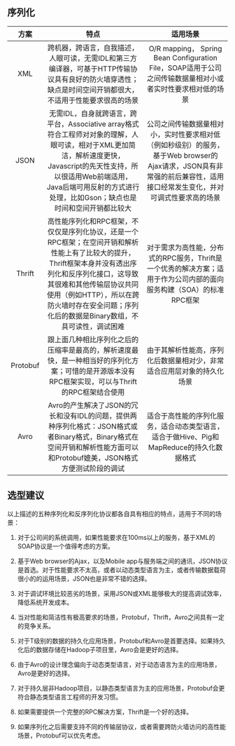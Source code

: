 ## 序列化

|   方案   |  特点    |  适用场景 |
|:--------------:|:---------------:|:--------------:|
|XML|跨机器，跨语言，自我描述，人眼可读，无需IDL和第三方编译器，可基于HTTP传输协议具有良好的防火墙穿透性；缺点是时间空间开销都很大，不适用于性能要求很高的场景|O/R mapping， Spring Bean Configuration File，SOAP适用于公司之间传输数据量相对小或者实时性要求相对低的场景|
|JSON|无需IDL，自身就跨语言，跨平台，Associative array格式符合工程师对对象的理解，人眼可读，相对于XML更加简洁，解析速度更快，Javascript的先天性支持，所以很适用Web前端适用，Java后端可用反射的方式进行处理，比如Gson；缺点也是时间和空间开销都比较大|公司之间传输数据量相对小，实时性要求相对低（例如秒级别）的服务，基于Web browser的Ajax请求，JSON具有非常强的前后兼容性，适用接口经常发生变化，并对可调式性要求高的场景|
|Thrift|高性能序列化和RPC框架，不仅仅是序列化协议，还是一个RPC框架；在空间开销和解析性能上有了比较大的提升，Thrift框架本身并没有透出序列化和反序列化接口，这导致其很难和其他传输层协议共同使用（例如HTTP），所以在跨防火墙时存在安全问题；序列化后的数据是Binary数组，不具可读性，调试困难|对于需求为高性能，分布式的RPC服务，Thrift是一个优秀的解决方案；适用于作为公司内部的面向服务构建（SOA）的标准RPC框架|
|Protobuf|跟上面几种相比序列化之后的压缩率是最高的，解析速度最快，是一种相当好的序列化方案；可惜的是开源版本没有RPC框架实现，可以与Thrift的RPC框架结合使用|由于其解析性能高，序列化后数据量相对少，非常适合应用层对象的持久化场景|
|Avro|Avro的产生解决了JSON的冗长和没有IDL的问题，提供两种序列化格式：JSON格式或者Binary格式，Binary格式在空间开销和解析性能方面可以和Protobuf媲美，JSON格式方便测试阶段的调试|适合于高性能的序列化服务，适合动态类型语言，适合于做Hive、Pig和MapReduce的持久化数据格式|

## 选型建议

以上描述的五种序列化和反序列化协议都各自具有相应的特点，适用于不同的场景：

1. 对于公司间的系统调用，如果性能要求在100ms以上的服务，基于XML的SOAP协议是一个值得考虑的方案。

2. 基于Web browser的Ajax，以及Mobile app与服务端之间的通讯，JSON协议是首选。对于性能要求不太高，或者以动态类型语言为主，或者传输数据载荷很小的的运用场景，JSON也是非常不错的选择。

3. 对于调试环境比较恶劣的场景，采用JSON或XML能够极大的提高调试效率，降低系统开发成本。

4. 当对性能和简洁性有极高要求的场景，Protobuf，Thrift，Avro之间具有一定的竞争关系。

5. 对于T级别的数据的持久化应用场景，Protobuf和Avro是首要选择。如果持久化后的数据存储在Hadoop子项目里，Avro会是更好的选择。

6. 由于Avro的设计理念偏向于动态类型语言，对于动态语言为主的应用场景，Avro是更好的选择。

7. 对于持久层非Hadoop项目，以静态类型语言为主的应用场景，Protobuf会更符合静态类型语言工程师的开发习惯。

8. 如果需要提供一个完整的RPC解决方案，Thrift是一个好的选择。

9. 如果序列化之后需要支持不同的传输层协议，或者需要跨防火墙访问的高性能场景，Protobuf可以优先考虑。
